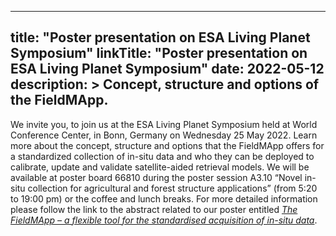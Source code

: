 
---
title: "Poster presentation on ESA Living Planet Symposium"
linkTitle: "Poster presentation on ESA Living Planet Symposium"
date: 2022-05-12
description: >
  Concept, structure and options of the FieldMApp.
---

We invite you, to join us at the ESA Living Planet Symposium held at World Conference Center, in Bonn, Germany on Wednesday 25 May 2022. Learn more about the concept, structure and options that the FieldMApp offers for a standardized collection of in-situ data and who they can be deployed to calibrate, update and validate satellite-aided retrieval models.
We will be available at poster board 66810 during the poster session A3.10 “Novel in-situ collection for agricultural and forest structure applications” (from 5:20 to 19:00 pm) or the coffee and lunch breaks.
For more detailed information please follow the link to the abstract related to our poster entitled _[The FieldMApp – a flexible tool for the standardised acquisition of in-situ data](https://express.converia.de/frontend/index.php?page_id=22745&additions_conferenceschedule_action=detail&additions_conferenceschedule_controller=paperList&pid=66810&hash=9fc51f68ad622a90795bad5086f49de62697e47cf0fc23b71700ca5cebec2959)_.
